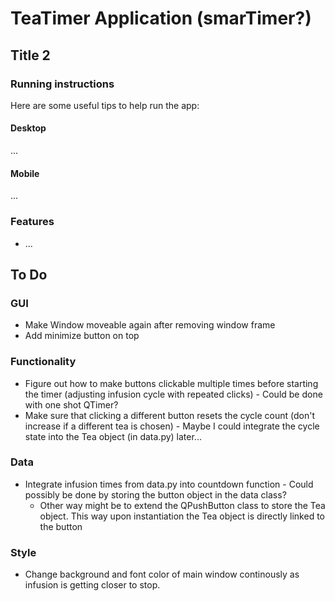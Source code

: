 # TeaTimer Application (smarTimer?)
## Title 2

### Running instructions

Here are some useful tips to help run the app:

#### Desktop

...

#### Mobile

...


### Features
* ...

## To Do

### GUI
* Make Window moveable again after removing window frame
* Add minimize button on top

### Functionality
* Figure out how to make buttons clickable multiple times before starting the timer (adjusting infusion cycle with repeated clicks) - Could be done with one shot QTimer?
* Make sure that clicking a different button resets the cycle count (don't increase if a different tea is chosen) - Maybe I could integrate the cycle state into the Tea object (in data.py) later...

### Data
* Integrate infusion times from data.py into countdown function - Could possibly be done by storing the button object in the data class?
    - Other way might be to extend the QPushButton class to store the Tea object. This way upon instantiation the Tea object is directly linked to the button

### Style
* Change background and font color of main window continously as infusion is getting closer to stop.
